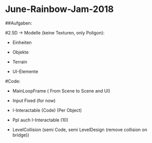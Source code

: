 # June-Rainbow-Jam-2018

##Aufgaben:

#2.5D -> Modelle (keine Texturen, only Poligon):

- Einheiten

- Objekte

- Terrain

- UI-Elemente

#Code:

- MainLoopFrame ( From Scene to Scene and UI)

- Input Fixed (for now)

- I-Interactable (Code) (Per Object)

- Ppl auch I-Interactable (10)

- LevelCollision (semi Code, semi LevelDesign (remove collision on bridge))
